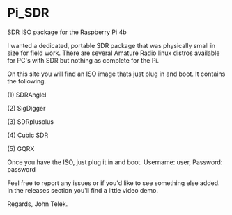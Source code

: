 # Pi_SDR
SDR ISO package for the Raspberry Pi 4b

I wanted a dedicated, portable SDR package that was physically small in size for field work.
There are several Amature Radio linux distros available for PC's with SDR but nothing as complete
for the Pi.

On this site you will find an ISO image thats just plug in and boot. It contains the following.

(1) SDRAnglel

(2) SigDigger

(3) SDRplusplus

(4) Cubic SDR

(5) GQRX


Once you have the ISO, just plug it in and boot. Username: user, Password: password

Feel free to report any issues or if you'd like to see something else added.
In the releases section you'll find a little video demo.

Regards,
    John Telek.

